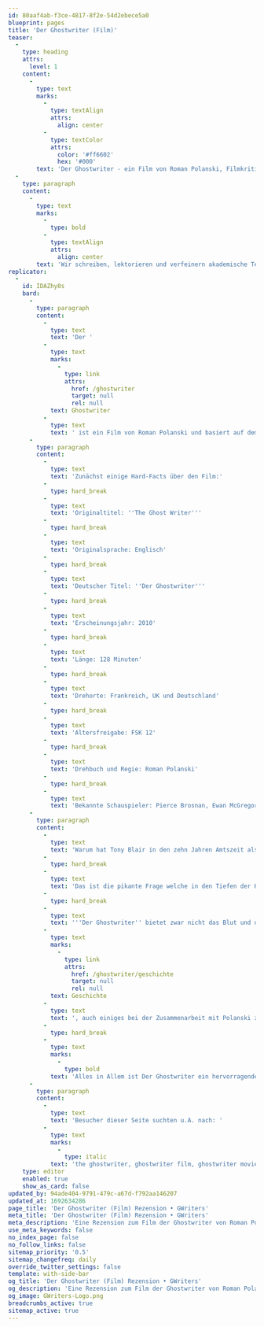 ```yaml
---
id: 80aaf4ab-f3ce-4817-8f2e-54d2ebece5a0
blueprint: pages
title: 'Der Ghostwriter (Film)'
teaser:
  -
    type: heading
    attrs:
      level: 1
    content:
      -
        type: text
        marks:
          -
            type: textAlign
            attrs:
              align: center
          -
            type: textColor
            attrs:
              color: '#ff6602'
              hex: '#000'
        text: 'Der Ghostwriter - ein Film von Roman Polanski, Filmkritik'
  -
    type: paragraph
    content:
      -
        type: text
        marks:
          -
            type: bold
          -
            type: textAlign
            attrs:
              align: center
        text: 'Wir schreiben, lektorieren und verfeinern akademische Texte'
replicator:
  -
    id: IDAZhy0s
    bard:
      -
        type: paragraph
        content:
          -
            type: text
            text: 'Der '
          -
            type: text
            marks:
              -
                type: link
                attrs:
                  href: /ghostwriter
                  target: null
                  rel: null
            text: Ghostwriter
          -
            type: text
            text: ' ist ein Film von Roman Polanski und basiert auf dem bekannten Roman "The Ghost" (2007) von dem britischen Schriftsteller Robert Harris. Die Story des Politthrillers handelt um einen ambitionierten Ghostwriter (im Film nur ''Ghost'' genannt), gespielt von Ewan McGregor. Der Ghost übernimmt den Auftrag, die Memoiren des ehemaligen britischen Premier-Ministers zu vervollständigen und deckt ungeahnte Geheimnisse auf, welche sein Leben in Gefahr bringen.'
      -
        type: paragraph
        content:
          -
            type: text
            text: 'Zunächst einige Hard-Facts über den Film:'
          -
            type: hard_break
          -
            type: text
            text: 'Originaltitel: ''The Ghost Writer'''
          -
            type: hard_break
          -
            type: text
            text: 'Originalsprache: Englisch'
          -
            type: hard_break
          -
            type: text
            text: 'Deutscher Titel: ''Der Ghostwriter'''
          -
            type: hard_break
          -
            type: text
            text: 'Erscheinungsjahr: 2010'
          -
            type: hard_break
          -
            type: text
            text: 'Länge: 128 Minuten'
          -
            type: hard_break
          -
            type: text
            text: 'Drehorte: Frankreich, UK und Deutschland'
          -
            type: hard_break
          -
            type: text
            text: 'Altersfreigabe: FSK 12'
          -
            type: hard_break
          -
            type: text
            text: 'Drehbuch und Regie: Roman Polanski'
          -
            type: hard_break
          -
            type: text
            text: 'Bekannte Schauspieler: Pierce Brosnan, Ewan McGregor und Olivia Williams'
      -
        type: paragraph
        content:
          -
            type: text
            text: 'Warum hat Tony Blair in den zehn Jahren Amtszeit als Premier-Minister vielmals genau das getan, was das Weiße Haus wollte?'
          -
            type: hard_break
          -
            type: text
            text: 'Das ist die pikante Frage welche in den Tiefen der Handlung von Roman Polanskis ''Der Ghostwriter'' begraben liegt. Dieser präzise Politthriller ist das wohl beste Werk von Polanski seit Chinatown. So manch vermeintlicher “Kritiker” beschwert sich über zu wenig Action und Gewalt, was jedoch nicht unbedingt der richtige Ansatz ist wenn man bedenkt wie viel Spannung dieser bahnbrechende Streifen doch mitbringt. Kaum ein Regisseur schafft es mit so wenig offensichtlicher Gewalt auszukommen und doch eine Dramaturgie und Spannung auf ''Das Schweigen der Lämmer'' Niveau zu erzeugen.'
          -
            type: hard_break
          -
            type: text
            text: '''Der Ghostwriter'' bietet zwar nicht das Blut und die Action der früheren Werke Polanskis, besticht aber durch brillante Dialoge voller Intelligenz und Schärfe. Das fehlende Blut wird Wett gemacht durch die verbalen Messerstiche mit denen sich die Gesprächspartner an vielen Stellen im Film attackieren. Polanski präsentiert in der Hauptrolle einen jungen alkoholabhängigen Ghostwriter in finanzieller Schieflage. Der Name bleibt den ganzen Streifen über unbekannt und umgibt den Ghost wie ein mysteriöser Schleier. Dieser Ghost überwindet all den Ärger, welchen der Auftrag um die Memoiren des Premiers von Anfang an mitbringt. Doch er braucht das Geld und die Selbstachtung die er erhofft dadurch zurückzugewinnen und gräbt tiefer. Ewan McGregor spielt die Rolle mit einer Ernsthaftigkeit, welche perfekt zur allgemeinen Grundstimmung des Filmes passt und wird tatsächlich nur von dem absolut britischen Pierce Brosnan in seiner Rolle übertrumpft. Die ganze Atmosphäre passt einfach zusammen und die Charaktere werden von den Schauspielern einzigartig repräsentiert. Ein durchgängiges düsteres Gefühl a la Hitchcock fesselt den Zuschauer nicht zuletzt mit Hilfe der treibenden Musik von Alexandre Desplat. Das einzige was den Zuschauer etwas ernüchtert ist das banale - wenn auch logisch nachvollziehbare - Ende der Geschichte. Klar hatte Robert Harris, der Autor der ursprünglichen '
          -
            type: text
            marks:
              -
                type: link
                attrs:
                  href: /ghostwriter/geschichte
                  target: null
                  rel: null
            text: Geschichte
          -
            type: text
            text: ', auch einiges bei der Zusammenarbeit mit Polanski zu sagen, jedoch hätte das Ende den Zuschauern zuliebe etwas näher am Spannungsbogen des Films abschließen können.'
          -
            type: hard_break
          -
            type: text
            marks:
              -
                type: bold
            text: 'Alles in Allem ist Der Ghostwriter ein hervorragender Film mit einer genialen Atmosphäre und zeigt, dass man auch ohne große Gewalt eine außerordentliche Spannung erzeugen kann. Absolut sehenswert.'
      -
        type: paragraph
        content:
          -
            type: text
            text: 'Besucher dieser Seite suchten u.A. nach: '
          -
            type: text
            marks:
              -
                type: italic
            text: 'the ghostwriter, ghostwriter film, ghostwriter movie, der ghostwriter'
    type: editor
    enabled: true
    show_as_card: false
updated_by: 94ade404-9791-479c-a67d-f792aa146207
updated_at: 1692634286
page_title: 'Der Ghostwriter (Film) Rezension • GWriters'
meta_title: 'Der Ghostwriter (Film) Rezension • GWriters'
meta_description: 'Eine Rezension zum Film der Ghostwriter von Roman Polanski bei GWriters.de. Wichtige Fakten und Zusammenfassung über den Film Ghostwriter erfahren Sie bei uns!'
use_meta_keywords: false
no_index_page: false
no_follow_links: false
sitemap_priority: '0.5'
sitemap_changefreq: daily
override_twitter_settings: false
template: with-side-bar
og_title: 'Der Ghostwriter (Film) Rezension • GWriters'
og_description: 'Eine Rezension zum Film der Ghostwriter von Roman Polanski bei GWriters.de. Wichtige Fakten und Zusammenfassung über den Film Ghostwriter erfahren Sie bei uns!'
og_image: GWriters-Logo.png
breadcrumbs_active: true
sitemap_active: true
---
```

